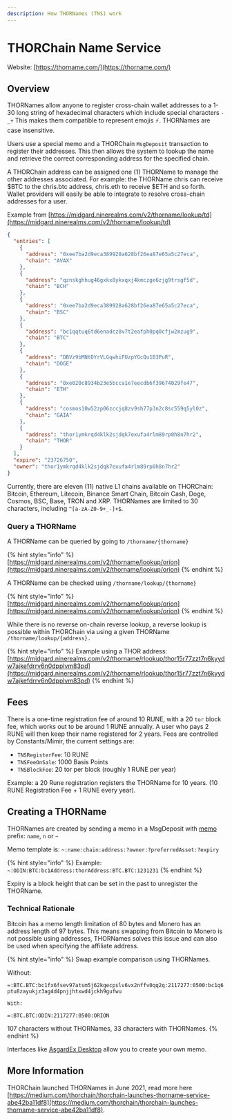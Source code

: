 ```yaml
---
description: How THORNames (TNS) work
---
```


# THORChain Name Service

Website: [https://thorname.com/](https://thorname.com/)

## Overview

THORNames allow anyone to register cross-chain wallet addresses to a 1-30 long string of hexadecimal characters which include special characters `-_+` This makes them compatible to represent emojis ⚡️. THORNames are case insensitive.

Users use a special memo and a THORChain `MsgDeposit` transaction to register their addresses. This then allows the system to lookup the name and retrieve the correct corresponding address for the specified chain.

A THORChain address can be assigned one (1) THORName to manage the other addresses associated. For example: the THORName chris can receive $BTC to the chris.btc address, chris.eth to receive $ETH and so forth. Wallet providers will easily be able to integrate to resolve cross-chain addresses for a user.

Example from [https://midgard.ninerealms.com/v2/thorname/lookup/td](https://midgard.ninerealms.com/v2/thorname/lookup/td)

```json
{
  "entries": [
    {
      "address": "0xee7ba2d9eca389928a628bf26ea87e65a5c27eca",
      "chain": "AVAX"
    },
    {
      "address": "qznskghhug46gxkx8ykxqxj4kmczge6zjg9trsgf5d",
      "chain": "BCH"
    },
    {
      "address": "0xee7ba2d9eca389928a628bf26ea87e65a5c27eca",
      "chain": "BSC"
    },
    {
      "address": "bc1qqtuq6td6enadcz8v7t2eafph0pq0cfjw2mzug9",
      "chain": "BTC"
    },
    {
      "address": "DBVz9bMNtDYrVLGqwhiFUzpYGcQu1B3PuR",
      "chain": "DOGE"
    },
    {
      "address": "0xe020c8934b23e5bcca1e7eecdb6f39674029fe47",
      "chain": "ETH"
    },
    {
      "address": "cosmos10w52zp06zccjq8zv9sh77p3n2c8sc559q5yl0z",
      "chain": "GAIA"
    },
    {
      "address": "thor1ymkrqd4klk2sjdqk7exufa4rlm89rp0h8n7hr2",
      "chain": "THOR"
    }
  ],
  "expire": "23726750",
  "owner": "thor1ymkrqd4klk2sjdqk7exufa4rlm89rp0h8n7hr2"
}
```

Currently, there are eleven (11) native L1 chains available on THORChain: Bitcoin, Ethereum, Litecoin, Binance Smart Chain, Bitcoin Cash, Doge, Cosmos, BSC, Base, TRON and XRP. THORNames are limited to 30 characters, including `^[a-zA-Z0-9+_-]+$`.

### Query a THORName

A THORName can be queried by going to `/thorname/{thorname}`

{% hint style="info" %}
[https://midgard.ninerealms.com/v2/thorname/lookup/orion](https://midgard.ninerealms.com/v2/thorname/lookup/orion)
{% endhint %}

A THORName can be checked using `/thorname/lookup/{thorname}`

{% hint style="info" %}
[https://midgard.ninerealms.com/v2/thorname/lookup/orion](https://midgard.ninerealms.com/v2/thorname/lookup/orion)
{% endhint %}

While there is no reverse on-chain reverse lookup, a reverse lookup is possible within THORChain via using a given THORName `/thorname/lookup/{address}.`

{% hint style="info" %}
Example using a THOR address: [https://midgard.ninerealms.com/v2/thorname/rlookup/thor15r77zzt7n6kyydw7ajkefdrrv6n0dpplvm83pd](https://midgard.ninerealms.com/v2/thorname/rlookup/thor15r77zzt7n6kyydw7ajkefdrrv6n0dpplvm83pd)
{% endhint %}

## Fees

There is a one-time registration fee of around 10 RUNE, with a 20 `tor` block fee, which works out to be around 1 RUNE annually. A user who pays 2 RUNE will then keep their name registered for 2 years. Fees are controlled by Constants/Mimir, the current settings are:

- `TNSRegisterFee`: 10 RUNE
- `TNSFeeOnSale`: 1000 Basis Points
- `TNSBlockFee`: 20 tor per block (roughly 1 RUNE per year)

Example: a 20 Rune registration registers the THORName for 10 years. (10 RUNE Registration Fee + 1 RUNE every year).

## Creating a THORName

THORNames are created by sending a memo in a MsgDeposit with [memo](https://dev.thorchain.org/affiliate-guide/thorname-guide.html) prefix: `name`, `n` or `~`

Memo template is: `~:name:chain:address:?owner:?preferredAsset:?expiry`

{% hint style="info" %}
Example: `~:ODIN:BTC:bc1Address:thorAddress:BTC.BTC:1231231`
{% endhint %}

Expiry is a block height that can be set in the past to unregister the THORName.

### **Technical Rationale**

Bitcoin has a memo length limitation of 80 bytes and Monero has an address length of 97 bytes. This means swapping from Bitcoin to Monero is not possible using addresses, THORNames solves this issue and can also be used when specifying the affiliate address.

{% hint style="info" %}
Swap example comparison using THORNames.

Without:

`=:BTC.BTC:bc1fx6fsev97atsm5j62kgecpslv6vx2nffv0qq2q:2117277:0500:bc1q6ptu8zayukjz3ag4d4pnjjhtxwd4jckh9gufwu`

`With:`

`=:BTC.BTC:ODIN:2117277:0500:ORION`

107 characters without THORNames, 33 characters with THORNames.
{% endhint %}

Interfaces like [AsgardEx Desktop](https://github.com/asgardex/asgardex-desktop/releases) allow you to create your own memo.

## More Information

THORChain launched THORNames in June 2021, read more here [https://medium.com/thorchain/thorchain-launches-thorname-service-abe42ba11df8](https://medium.com/thorchain/thorchain-launches-thorname-service-abe42ba11df8).
